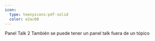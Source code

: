 ```yaml
---
icon: 
  type: teenyicons:pdf-solid
  color: e2ac08 
---
```

Panel Talk 2
También se puede tener un panel talk fuera de un tópico